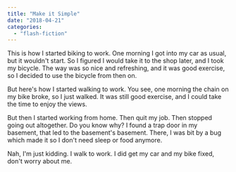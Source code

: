 ```yaml
---
title: "Make it Simple"
date: "2018-04-21"
categories: 
  - "flash-fiction"
---
```


This is how I started biking to work. One morning I got into my car as usual, but it wouldn't start. So I figured I would take it to the shop later, and I took my bicycle. The way was so nice and refreshing, and it was good exercise, so I decided to use the bicycle from then on.

But here's how I started walking to work. You see, one morning the chain on my bike broke, so I just walked. It was still good exercise, and I could take the time to enjoy the views.

But then I started working from home. Then quit my job. Then stopped going out altogether. Do you know why? I found a trap door in my basement, that led to the basement's basement. There, I was bit by a bug which made it so I don't need sleep or food anymore.

Nah, I'm just kidding. I walk to work. I did get my car and my bike fixed, don't worry about me.
